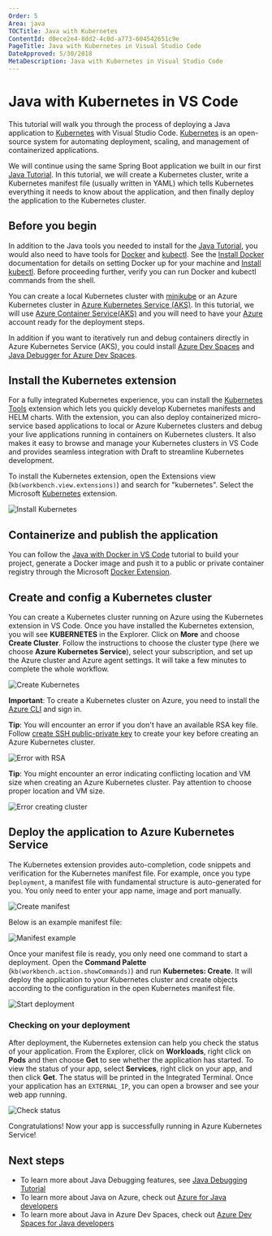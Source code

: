 ```yaml
---
Order: 5
Area: java
TOCTitle: Java with Kubernetes
ContentId: d0ece2e4-8dd2-4c0d-a773-604542651c9e
PageTitle: Java with Kubernetes in Visual Studio Code
DateApproved: 5/30/2018
MetaDescription: Java with Kubernetes in Visual Studio Code
---
```

# Java with Kubernetes in VS Code

This tutorial will walk you through the process of deploying a Java application to [Kubernetes](https://kubernetes.io/) with Visual Studio Code. [Kubernetes](https://kubernetes.io/) is an open-source system for automating deployment, scaling, and management of containerized applications.

We will continue using the same Spring Boot application we built in our first [Java Tutorial](/docs/java/java-tutorial.md). In this tutorial, we will create a Kubernetes cluster, write a Kubernetes manifest file (usually written in YAML) which tells Kubernetes everything it needs to know about the application, and then finally deploy the application to the Kubernetes cluster.

## Before you begin

In addition to the Java tools you needed to install for the [Java Tutorial](/docs/java/java-tutorial.md), you would also need to have tools for [Docker](https://docker.com/) and [kubectl](https://kubernetes.io/docs/reference/kubectl/overview/). See the [Install Docker](https://docs.docker.com/install/) documentation for details on setting Docker up for your machine and [Install kubectl](https://kubernetes.io/docs/tasks/tools/install-kubectl/). Before proceeding further, verify you can run Docker and kubectl commands from the shell.

You can create a local Kubernetes cluster with [minikube](https://kubernetes.io/docs/getting-started-guides/minikube/) or an Azure Kubernetes cluster in [Azure Kubernetes Service (AKS)](https://docs.microsoft.com/azure/aks/). In this tutorial, we will use [Azure Container Service(AKS)](https://docs.microsoft.com/azure/aks/) and you will need to have your [Azure](https://www.azure.com) account ready for the deployment steps.

In addition if you want to iteratively run and debug containers directly in Azure Kubernetes Service (AKS), you could install
[Azure Dev Spaces](https://marketplace.visualstudio.com/items?itemName=azuredevspaces.azds) and [Java Debugger for Azure Dev Spaces](https://marketplace.visualstudio.com/items?itemName=vscjava.vscode-java-debugger-azds).

## Install the Kubernetes extension

For a fully integrated Kubernetes experience, you can install the [Kubernetes Tools](https://marketplace.visualstudio.com/items?itemName=ms-kubernetes-tools.vscode-kubernetes-tools) extension which lets you quickly develop Kubernetes manifests and HELM charts. With the extension, you can also deploy containerized micro-service based applications to local or Azure Kubernetes clusters and debug your live applications running in containers on Kubernetes clusters. It also makes it easy to browse and manage your Kubernetes clusters in VS Code and provides seamless integration with Draft to streamline Kubernetes development.

To install the Kubernetes extension, open the Extensions view (`kb(workbench.view.extensions)`) and search for "kubernetes". Select the Microsoft [Kubernetes](https://marketplace.visualstudio.com/items?itemName=ms-kubernetes-tools.vscode-kubernetes-tools) extension.

![Install Kubernetes](images/java-kubernetes/install-kubernetes.png)

## Containerize and publish the application

You can follow the [Java with Docker in VS Code](/docs/java/java-container.md) tutorial to build your project, generate a Docker image  and push it to a public or private container registry through the Microsoft [Docker Extension](https://marketplace.visualstudio.com/items?itemName=PeterJausovec.vscode-docker).

## Create and config a Kubernetes cluster

You can create a Kubernetes cluster running on Azure using the Kubernetes extension in VS Code. Once you have installed the Kubernetes extension, you will see **KUBERNETES** in the Explorer. Click on **More** and choose **Create Cluster**. Follow the instructions to choose the cluster type (here we choose **Azure Kubernetes Service**), select your subscription, and set up the Azure cluster and Azure agent settings. It will take a few minutes to complete the whole workflow.

![Create Kubernetes](images/java-kubernetes/create-k8s.gif)

**Important**: To create a Kubernetes cluster on Azure, you need to install the [Azure CLI](https://docs.microsoft.com/cli/azure/get-started-with-azure-cli?view=azure-cli-latest) and sign in.

**Tip**: You will encounter an error if you don't have an available RSA key file. Follow [create SSH public-private key](https://docs.microsoft.com/azure/virtual-machines/linux/mac-create-ssh-keys) to create your key before creating an Azure Kubernetes cluster.

![Error with RSA](images/java-kubernetes/error-creating-clusters-RSA.png)

**Tip**: You might encounter an error indicating conflicting location and VM size when creating an Azure Kubernetes cluster. Pay attention to choose proper location and VM size.

![Error creating cluster](images/java-kubernetes/error-creating-clusters.png)

## Deploy the application to Azure Kubernetes Service

The Kubernetes extension provides auto-completion, code snippets and verification for the Kubernetes manifest file. For example, once you type `Deployment`, a manifest file with fundamental structure is auto-generated for you. You only need to enter your app name, image and port manually.

![Create manifest](images/java-kubernetes/create-manifest.gif)

Below is an example manifest file:

![Manifest example](images/java-kubernetes/manifest-example.png)

Once your manifest file is ready, you only need one command to start a deployment. Open the **Command Palette** (`kb(workbench.action.showCommands)`) and run **Kubernetes: Create**. It will deploy the application to your Kubernetes cluster and create objects according to the configuration in the open Kubernetes manifest file.

![Start deployment](images/java-kubernetes/start-deployment.gif)

### Checking on your deployment

After deployment, the Kubernetes extension can help you check the status of your application. From the Explorer, click on **Workloads**, right click on **Pods** and then choose **Get** to see whether the application has started. To view the status of your app, select **Services**, right click on your app, and then click **Get**. The status will be printed in the Integrated Terminal. Once your application has an `EXTERNAL_IP`, you can open a browser and see your web app running.

![Check status](images/java-kubernetes/check-status.gif)

Congratulations! Now your app is successfully running in Azure Kubernetes Service!

## Next steps

* To learn more about Java Debugging features, see [Java Debugging Tutorial](/docs/java/java-debugging.md)
* To learn more about Java on Azure, check out [Azure for Java developers](https://docs.microsoft.com/java/azure/)
* To learn more about Java in Azure Dev Spaces, check out [Azure Dev Spaces for Java developers](https://docs.microsoft.com/azure/dev-spaces/quickstart-java)
